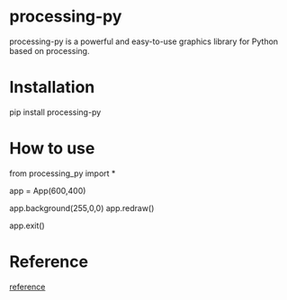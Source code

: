 # processing-py

processing-py is a powerful and easy-to-use graphics library for Python based on processing.

# Installation

pip install processing-py

# How to use

from processing_py import *

app = App(600,400)

app.background(255,0,0)
app.redraw()

app.exit()

# Reference

[reference](https://py.processing.org/)
